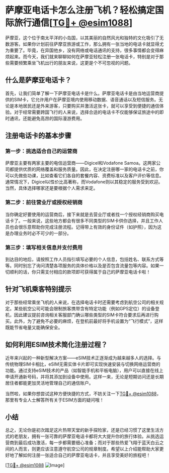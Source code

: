 # 萨摩亚电话卡怎么注册飞机？轻松搞定国际旅行通信[[TG💪+ @esim1088](https://t.me/s/esim1088)]

萨摩亚，这个位于南太平洋的小岛国，以其美丽的自然风光和独特的文化吸引了无数游客。如果你计划前往萨摩亚旅游或工作，那么拥有一张当地的电话卡就显得尤为重要了。毕竟，在异国他乡，没有网络或电话通讯的支持，很多事情都会变得麻烦起来。而今天，我们就来聊聊如何在萨摩亚轻松注册一张电话卡，特别是对于那些需要频繁乘坐飞机出行的朋友来说，这更是个不可忽视的问题。

## 什么是萨摩亚电话卡？

首先，让我们简单了解一下萨摩亚电话卡是什么。萨摩亚电话卡是由当地运营商提供的SIM卡，它允许用户在萨摩亚境内使用移动数据、语音通话以及短信服务。无论是本地居民还是外来游客，只要购买并激活这张卡，就可以享受到便捷的通信体验。对于经常需要跨国飞行的人来说，选择合适的电话卡不仅能够保证旅途中的即时通讯，还能避免高昂的国际漫游费用。

## 注册电话卡的基本步骤

### 第一步：挑选适合自己的运营商

萨摩亚主要有两家主要的电信运营商——Digicel和Vodafone Samoa。这两家公司都提供优质的网络覆盖和服务质量。因此，在决定注册哪一家的电话卡之前，你可以先做些功课，比如查看它们各自的套餐内容、资费标准以及客户评价等信息。通常情况下，Digicel以性价比高著称，而Vodafone则以其稳定的服务受到欢迎。当然，具体选择哪家还是要根据个人需求来定。

### 第二步：前往营业厅或授权经销商

当你确定好要使用的运营商后，接下来就是去营业厅或者找一个授权经销商购买电话卡了。一般来说，这些地方都会有很多不同类型的SIM卡供你选择，并且工作人员也会很乐意帮助你完成注册流程。记得带上有效的身份证件（如护照），因为这是办理业务时必不可少的一部分。

### 第三步：填写相关信息并支付费用

到达目的地后，请按照工作人员指引填写必要的个人信息，包括姓名、联系方式等等。同时别忘了询问清楚各项服务的具体价格以及是否包含流量包等内容。如果一切顺利的话，你只需支付相应的款项即可获得属于自己的萨摩亚电话卡啦！

## 针对飞机乘客特别提示

对于那些经常乘坐飞机的人来说，在选择电话卡时还需要考虑到航空公司的相关规定。某些航空公司可能会限制旅客携带含有特定功能（例如GPS定位）的设备登机，因此建议提前咨询相关客服部门确认哪些类型的SIM卡符合要求后再进行购买。此外，为了避免不必要的麻烦，在登机前最好将手机设置为“飞行模式”，这样既能节省电量又能确保安全。

## 如何利用ESIM技术简化注册过程？

近年来兴起的一种新型解决方案——eSIM技术正逐渐成为越来越多人的选择。与传统物理SIM卡相比，eSIM无需实体卡片即可实现快速安装与切换网络运营商的功能。通过支持eSIM技术的产品（如智能手机和平板电脑），用户可以直接在线上申请开通新号码，并将其添加到设备中使用。这样一来，无论是短期访问还是长期居住者都能更加灵活地管理自己的通信账户。

当然啦，如果你想尝试这种方便快捷的方式，不妨关注一下[TG💪+ @esim1088](https://t.me/s/esim1088)，那里有专业人士解答所有关于ESIM方面的疑问哦！

## 小结

总之，无论你是初次踏足这片热带天堂的新手探险家，还是已经习惯了这里生活方式的老朋友，拥有一张可靠的萨摩亚电话卡都将大大提升你的旅行体验。从挑选运营商到最后成功激活，每一步都需要细心准备；而对于那些热爱飞翔于蓝天白云之间的人而言，则更应该注意遵守航空公司的规章制度。希望以上介绍能帮助大家更好地了解如何注册一张适合自己的萨摩亚电话卡，并且享受美好的旅程吧！

[[TG💪+ @esim1088](https://t.me/s/esim1088) ![Image](https://i.postimg.cc/4NQfJmqS/Snipaste-2025-05-13-00-14-12.png)]